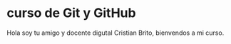 # curso de Git y GitHub

Hola soy tu amigo y docente digutal Cristian Brito, bienvendos a mi curso.
